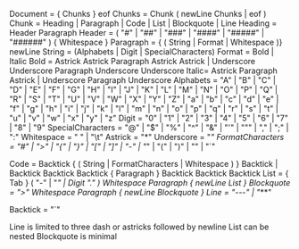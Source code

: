 Document = { Chunks } eof
Chunks = Chunk ( newLine Chunks | eof )
Chunk =  Heading | Paragraph | Code | List | Blockquote | Line
Heading = Header Paragraph
Header = ( "#" | "##" | "###" | "####" | "#####" | "######" ) { Whitespace }
Paragraph = { ( String | Format | Whitespace )} newLine
String = (Alphabets | Digit | SpecialCharacters)
Format = Bold | Italic
Bold =  Astrick Astrick Paragraph Astrick Astrick |
        Underscore Underscore Paragraph Underscore Underscore 
Italic= Astrick Paragraph  Astrick |
        Underscore Paragraph  Underscore 
Alphabets = "A" | "B" | "C" | "D" | "E" | "F" | "G" | "H" | "I" | "J" | "K" | "L" | "M" | "N" | "O" | "P" | "Q" | "R" | "S" | "T" | "U" | "V" | "W" | "X" | "Y" | "Z" | "a" | "b" | "c" | "d" | "e" | "f" | "g" | "h" | "i" | "j" | "k" | "l" | "m" | "n" | "o" | "p" | "q" | "r" | "s" | "t" | "u" | "v" | "w" | "x" | "y" | "z"
Digit = "0" | "1" | "2" | "3" | "4" | "5" | "6" | "7" | "8" | "9"
SpecialCharacters = "@" | "$" | "%" | "^" | "&" | "'" | """ | "," | ";" | ":"
Whitespace = " " | "\t"
Astrick = "*"
Underscore = "_"
FormatCharacters = "#" | ">" | "{" | "}" | "[" | "]" | "-" | "_" | "(" | ")" | "\" | "`"

Code =  Backtick { ( String | FormatCharacters | Whitespace ) } Backtick |
        Backtick Backtick Backtick { Paragraph }  Backtick Backtick Backtick
List = { Tab } ( "-" | "*" | Digit "." ) Whitespace Paragraph { newLine List }
Blockquote = ">" Whitespace Paragraph { newLine Blockquote }
Line = "---" | "***"

Backtick = "`"


Line is limited to three dash or astricks followed by newline
List can be nested
Blockquote is minimal
